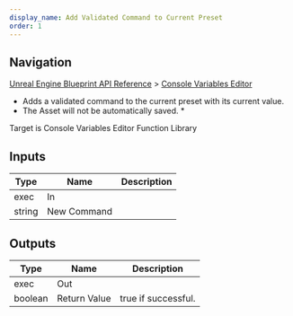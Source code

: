 ```yaml
---
display_name: Add Validated Command to Current Preset
order: 1
---
```

## Navigation

[Unreal Engine Blueprint API Reference](https://dev.epicgames.com/documentation/en-us/unreal-engine/BlueprintAPI) > [Console Variables Editor](https://dev.epicgames.com/documentation/en-us/unreal-engine/BlueprintAPI/ConsoleVariablesEditor)

- Adds a validated command to the current preset with its current value.
- The Asset will not be automatically saved.
  \*

Target is Console Variables Editor Function Library

## Inputs

| Type | Name | Description |
| --- | --- | --- |
| exec | In |  |
| string | New Command |  |

## Outputs

| Type | Name | Description |
| --- | --- | --- |
| exec | Out |  |
| boolean | Return Value | true if successful. |
